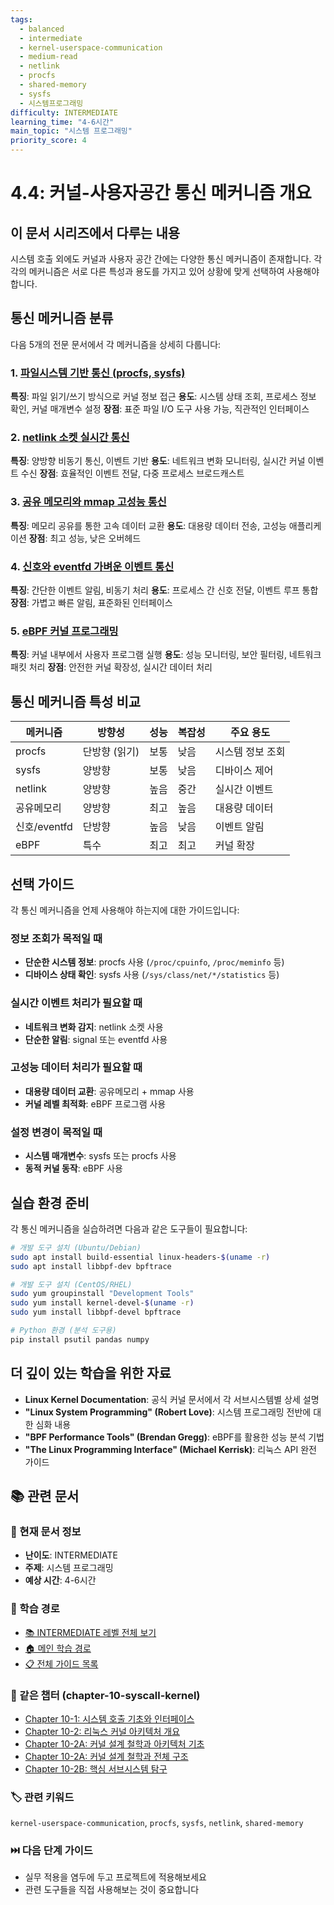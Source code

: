 ```yaml
---
tags:
  - balanced
  - intermediate
  - kernel-userspace-communication
  - medium-read
  - netlink
  - procfs
  - shared-memory
  - sysfs
  - 시스템프로그래밍
difficulty: INTERMEDIATE
learning_time: "4-6시간"
main_topic: "시스템 프로그래밍"
priority_score: 4
---
```


# 4.4: 커널-사용자공간 통신 메커니즘 개요

## 이 문서 시리즈에서 다루는 내용

시스템 호출 외에도 커널과 사용자 공간 간에는 다양한 통신 메커니즘이 존재합니다. 각각의 메커니즘은 서로 다른 특성과 용도를 가지고 있어 상황에 맞게 선택하여 사용해야 합니다.

## 통신 메커니즘 분류

다음 5개의 전문 문서에서 각 메커니즘을 상세히 다룹니다:

### 1. [파일시스템 기반 통신 (procfs, sysfs)](04-16-procfs-sysfs.md)

**특징**: 파일 읽기/쓰기 방식으로 커널 정보 접근
**용도**: 시스템 상태 조회, 프로세스 정보 확인, 커널 매개변수 설정
**장점**: 표준 파일 I/O 도구 사용 가능, 직관적인 인터페이스

### 2. [netlink 소켓 실시간 통신](04-17-netlink-socket.md)

**특징**: 양방향 비동기 통신, 이벤트 기반
**용도**: 네트워크 변화 모니터링, 실시간 커널 이벤트 수신
**장점**: 효율적인 이벤트 전달, 다중 프로세스 브로드캐스트

### 3. [공유 메모리와 mmap 고성능 통신](04-18-shared-memory.md)

**특징**: 메모리 공유를 통한 고속 데이터 교환
**용도**: 대용량 데이터 전송, 고성능 애플리케이션
**장점**: 최고 성능, 낮은 오버헤드

### 4. [신호와 eventfd 가벼운 이벤트 통신](04d-signal-eventfd.md)

**특징**: 간단한 이벤트 알림, 비동기 처리
**용도**: 프로세스 간 신호 전달, 이벤트 루프 통합
**장점**: 가볍고 빠른 알림, 표준화된 인터페이스

### 5. [eBPF 커널 프로그래밍](04e-ebpf-programming.md)

**특징**: 커널 내부에서 사용자 프로그램 실행
**용도**: 성능 모니터링, 보안 필터링, 네트워크 패킷 처리
**장점**: 안전한 커널 확장성, 실시간 데이터 처리

## 통신 메커니즘 특성 비교

| 메커니즘 | 방향성 | 성능 | 복잡성 | 주요 용도 |
|----------|--------|------|--------|-----------
| procfs | 단방향 (읽기) | 보통 | 낮음 | 시스템 정보 조회 |
| sysfs | 양방향 | 보통 | 낮음 | 디바이스 제어 |
| netlink | 양방향 | 높음 | 중간 | 실시간 이벤트 |
| 공유메모리 | 양방향 | 최고 | 높음 | 대용량 데이터 |
| 신호/eventfd | 단방향 | 높음 | 낮음 | 이벤트 알림 |
| eBPF | 특수 | 최고 | 최고 | 커널 확장 |

## 선택 가이드

각 통신 메커니즘을 언제 사용해야 하는지에 대한 가이드입니다:

### 정보 조회가 목적일 때

- **단순한 시스템 정보**: procfs 사용 (`/proc/cpuinfo`, `/proc/meminfo` 등)
- **디바이스 상태 확인**: sysfs 사용 (`/sys/class/net/*/statistics` 등)

### 실시간 이벤트 처리가 필요할 때  

- **네트워크 변화 감지**: netlink 소켓 사용
- **단순한 알림**: signal 또는 eventfd 사용

### 고성능 데이터 처리가 필요할 때

- **대용량 데이터 교환**: 공유메모리 + mmap 사용
- **커널 레벨 최적화**: eBPF 프로그램 사용

### 설정 변경이 목적일 때

- **시스템 매개변수**: sysfs 또는 procfs 사용
- **동적 커널 동작**: eBPF 사용

## 실습 환경 준비

각 통신 메커니즘을 실습하려면 다음과 같은 도구들이 필요합니다:

```bash
# 개발 도구 설치 (Ubuntu/Debian)
sudo apt install build-essential linux-headers-$(uname -r)
sudo apt install libbpf-dev bpftrace

# 개발 도구 설치 (CentOS/RHEL)
sudo yum groupinstall "Development Tools"
sudo yum install kernel-devel-$(uname -r)
sudo yum install libbpf-devel bpftrace

# Python 환경 (분석 도구용)
pip install psutil pandas numpy
```

## 더 깊이 있는 학습을 위한 자료

- **Linux Kernel Documentation**: 공식 커널 문서에서 각 서브시스템별 상세 설명
- **"Linux System Programming" (Robert Love)**: 시스템 프로그래밍 전반에 대한 심화 내용
- **"BPF Performance Tools" (Brendan Gregg)**: eBPF를 활용한 성능 분석 기법
- **"The Linux Programming Interface" (Michael Kerrisk)**: 리눅스 API 완전 가이드

## 📚 관련 문서

### 📖 현재 문서 정보

- **난이도**: INTERMEDIATE
- **주제**: 시스템 프로그래밍
- **예상 시간**: 4-6시간

### 🎯 학습 경로

- [📚 INTERMEDIATE 레벨 전체 보기](../learning-paths/intermediate/)
- [🏠 메인 학습 경로](../learning-paths/)
- [📋 전체 가이드 목록](../README.md)

### 📂 같은 챕터 (chapter-10-syscall-kernel)

- [Chapter 10-1: 시스템 호출 기초와 인터페이스](./04-01-system-call-basics.md)
- [Chapter 10-2: 리눅스 커널 아키텍처 개요](./04-02-kernel-architecture.md)
- [Chapter 10-2A: 커널 설계 철학과 아키텍처 기초](./04-10-kernel-design-philosophy.md)
- [Chapter 10-2A: 커널 설계 철학과 전체 구조](./04-11-kernel-design-structure.md)
- [Chapter 10-2B: 핵심 서브시스템 탐구](./04-12-core-subsystems.md)

### 🏷️ 관련 키워드

`kernel-userspace-communication`, `procfs`, `sysfs`, `netlink`, `shared-memory`

### ⏭️ 다음 단계 가이드

- 실무 적용을 염두에 두고 프로젝트에 적용해보세요
- 관련 도구들을 직접 사용해보는 것이 중요합니다
